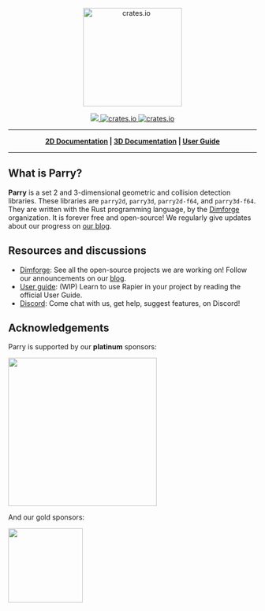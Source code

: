 <p align="center">
  <img src="https://parry.rs/img/logo_parry.svg" alt="crates.io" height="200px">
</p>
<p align="center">
    <a href="https://discord.gg/vt9DJSW">
        <img src="https://img.shields.io/discord/507548572338880513.svg?logo=discord&colorB=7289DA">
    </a>
    <a href="https://crates.io/crates/parry2d">
         <img src="https://img.shields.io/crates/v/parry2d.svg?style=flat-square" alt="crates.io">
    </a>
    <a href="https://crates.io/crates/parry3d">
         <img src="https://img.shields.io/crates/v/parry3d.svg?style=flat-square" alt="crates.io">
    </a>
</p>

-----

<p align = "center">
    <strong>
        <a href="http://docs.rs/parry2d">2D Documentation</a> | <a href="http://docs.rs/parry3d">3D Documentation</a> | <a href="http://parry.rs">User Guide</a>
    </strong>
</p>

-----

## What is Parry?

**Parry** is a set 2 and 3-dimensional geometric and collision detection libraries.
These libraries are `parry2d`, `parry3d`, `parry2d-f64`, and `parry3d-f64`. They are written with the Rust
programming language, by the [Dimforge](https://dimforge.com) organization. It is forever free
and open-source! We regularly give updates about our progress on [our blog](https://www.dimforge.com/blog).

## Resources and discussions
- [Dimforge](https://dimforge.com): See all the open-source projects we are working on! Follow our announcements
  on our [blog](https://www.dimforge.com/blog).
- [User guide](https://www.parry.rs/docs/): (WIP) Learn to use Rapier in your project by reading the official User Guide.
- [Discord](https://discord.gg/vt9DJSW): Come chat with us, get help, suggest features, on Discord!

## Acknowledgements
Parry is supported by our **platinum** sponsors:
<p>
  <a href="https://embark-studios.com">
    <img src="https://www.embark.dev/img/logo_black.png" width="301px">
  </a>
</p>

And our gold sponsors:

<p>
  <a href="https://fragcolor.com">
    <img src="https://dimforge.com/img/fragcolor_logo1_color_black.svg" width="151px">
  </a>
</p>